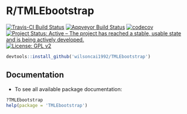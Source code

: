 # R/TMLEbootstrap

[![Travis-CI Build Status](https://travis-ci.org/wilsoncai1992/TMLEbootstrap.svg?branch=master)](https://travis-ci.org/wilsoncai1992/TMLEbootstrap)
[![Appveyor Build Status](https://ci.appveyor.com/api/projects/status/hagh8vidrdeacr7f?svg=true)](https://ci.appveyor.com/project/wilsoncai1992/TMLEbootstrap)
[![codecov](https://codecov.io/gh/wilsoncai1992/TMLEbootstrap/branch/master/graph/badge.svg)](https://codecov.io/gh/wilsoncai1992/TMLEbootstrap)
[![Project Status: Active – The project has reached a stable, usable state and is being actively developed.](https://www.repostatus.org/badges/latest/active.svg)](https://www.repostatus.org/#active)
[![License: GPL v2](https://img.shields.io/badge/License-GPL%20v2-blue.svg)](https://www.gnu.org/licenses/gpl-2.0)


```R
devtools::install_github('wilsoncai1992/TMLEbootstrap')
```

## Documentation

* To see all available package documentation:

```R
?TMLEbootstrap
help(package = 'TMLEbootstrap')
```

